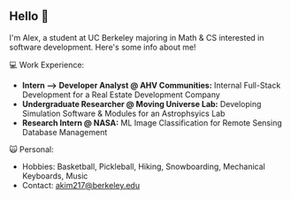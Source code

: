 ## Hello 👋

I'm Alex, a student at UC Berkeley majoring in Math & CS interested in software development. Here's some info about me!

💻 Work Experience: 
  - **Intern --> Developer Analyst @ AHV Communities:** Internal Full-Stack Development for a Real Estate Development Company
  - **Undergraduate Researcher @ Moving Universe Lab:** Developing Simulation Software & Modules for an Astrophsyics Lab
  - **Research Intern @ NASA:** ML Image Classification for Remote Sensing Database Management

🙀 Personal:
  - Hobbies: Basketball, Pickleball, Hiking, Snowboarding, Mechanical Keyboards, Music
  - Contact: akim217@berkeley.edu
